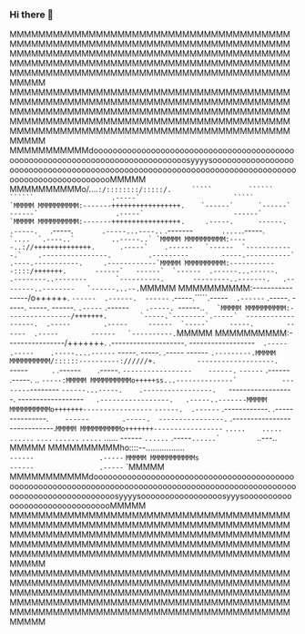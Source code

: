 ### Hi there 👋

<!--
**webappsdigital/webappsdigital** is a ✨ _special_ ✨ repository because its `README.md` (this file) appears on your GitHub profile.

Here are some ideas to get you started:

- 🔭 I’m currently working on ...
- 🌱 I’m currently learning ...
- 👯 I’m looking to collaborate on ...
- 🤔 I’m looking for help with ...
- 💬 Ask me about ...
- 📫 How to reach me: ...
- 😄 Pronouns: ...
- ⚡ Fun fact: ...
-->
MMMMMMMMMMMMMMMMMMMMMMMMMMMMMMMMMMMMMMMMMMMMMMMMMMMMMMMMMMMMMMMMMMMMMMMMMMMMMMMMMMMMMMMMMMMMMMMMMMMMMMMMMMMMMMMMMMMMMMMMMMMMMMMMMMMMMMMMMMMMMMMMMMMMMMMMMMMMMMMMMMMMMMMMMMMMMMMMMMMMMMMMMMMMMMMMMMMMMMMM
MMMMMMMMMMMMMMMMMMMMMMMMMMMMMMMMMMMMMMMMMMMMMMMMMMMMMMMMMMMMMMMMMMMMMMMMMMMMMMMMMMMMMMMMMMMMMMMMMMMMMMMMMMMMMMMMMMMMMMMMMMMMMMMMMMMMMMMMMMMMMMMMMMMMMMMMMMMMMMMMMMMMMMMMMMMMMMMMMMMMMMMMMMMMMMMMMMMMMMMM
MMMMMMMMMMMdooooooooooooooooooooooooooooooooooooooooooooooooooooooooooooooooooooooooooooooosyyyysooooooooooooooooooooooooooooooooooooooooooooooooooooooooooooooooooooooooooooooooooooooooooooooooooMMMMM
MMMMMMMMMMo/....``:/::::::::/:::::/.     `````         ``````     ``````                   .-----`                       `````                                                                    `MMMMM
MMMMMMMMMM:-------+++++++++++++++++.    `------`      `------`   ------`                   .-----`                      ------`                                                                   `MMMMM
MMMMMMMMMM:-------+++++++++++++++++.     .-----.      ------.   .-----.   ``.-----.`       .-----...----..`            .-------`        ..... `.-----.``      `....  `.----..`         ..-----..` `MMMMM
MMMMMMMMMM:-----..://++++++++++++++.      .-----`    .------   `------  `------------.`    .----------------.         .---------        -----.-----------`    .----.-----------.     .------------`MMMMM
MMMMMMMMMM:------------::::/+++++++.       ------`   ------`  `------  .------...------.   .--------..--------       `----------.       ---------..-------.   .--------..--------   `------...--.``MMMMM
MMMMMMMMMM:----------------/o++++++.       `------  .------.  ------` .-----.`````.-----`  .------`     .-----.      -----. -----.      ------.     `.-----`  .------`     .-----.  `------..``   `MMMMM
MMMMMMMMMM:----------------/+++++++.        `-----.`--------`.-----`  ------------------.  .-----        .-----     ------  `-----`     -----.        ------  .-----        ------   `----------.``MMMMM
MMMMMMMMMM:----------------/+++++++.         .--------------------.   ------------------`  .-----        .-----    .-----....------`    -----.        -----.  .-----        ------     `.---------.MMMMM
MMMMMMMMMM/::::::----------://////+.          -------------------.    `-----`      `.      .------`    `.-----.   `-----------------    ------.`    `------`  .------`    `.-----.    ..   ``-----:MMMMM
MMMMMMMMMMo+++++ss...--------------`           --------``--------      `------...-----.    .-----------------.   `------------------.   ------------------`   .-----------------.   .-----..-------MMMMM
MMMMMMMMMMo+++++++-----------------`           `------.  .------`        .------------.    .---------------.`    ------        .-----.  ----------------.`    .----------------`    `------------.`MMMMM
MMMMMMMMMMo+++++++-----------------`            `.....    .....`           ``......``      `....` `......`      `.....`         ......  ------ `......`       .-----``......`         ``..---..`  `MMMMM
MMMMMMMMMMho::::--.................`                                                                                                    ------                .-----`                             `MMMMM
MMMMMMMMMMMs                                                                                                                            ------                .-----`                             `MMMMM
MMMMMMMMMMMdoooooooooooooooooooooooooooooooooooooooooooooooooooooooooooooooooooooooooooooooooooooooooooooooooooooooooooooooooooooooooooosyyyysooooooooooooooooosyyysoooooooooooooooooooooooooooooooMMMMM
MMMMMMMMMMMMMMMMMMMMMMMMMMMMMMMMMMMMMMMMMMMMMMMMMMMMMMMMMMMMMMMMMMMMMMMMMMMMMMMMMMMMMMMMMMMMMMMMMMMMMMMMMMMMMMMMMMMMMMMMMMMMMMMMMMMMMMMMMMMMMMMMMMMMMMMMMMMMMMMMMMMMMMMMMMMMMMMMMMMMMMMMMMMMMMMMMMMMMMMM
MMMMMMMMMMMMMMMMMMMMMMMMMMMMMMMMMMMMMMMMMMMMMMMMMMMMMMMMMMMMMMMMMMMMMMMMMMMMMMMMMMMMMMMMMMMMMMMMMMMMMMMMMMMMMMMMMMMMMMMMMMMMMMMMMMMMMMMMMMMMMMMMMMMMMMMMMMMMMMMMMMMMMMMMMMMMMMMMMMMMMMMMMMMMMMMMMMMMMMMM
